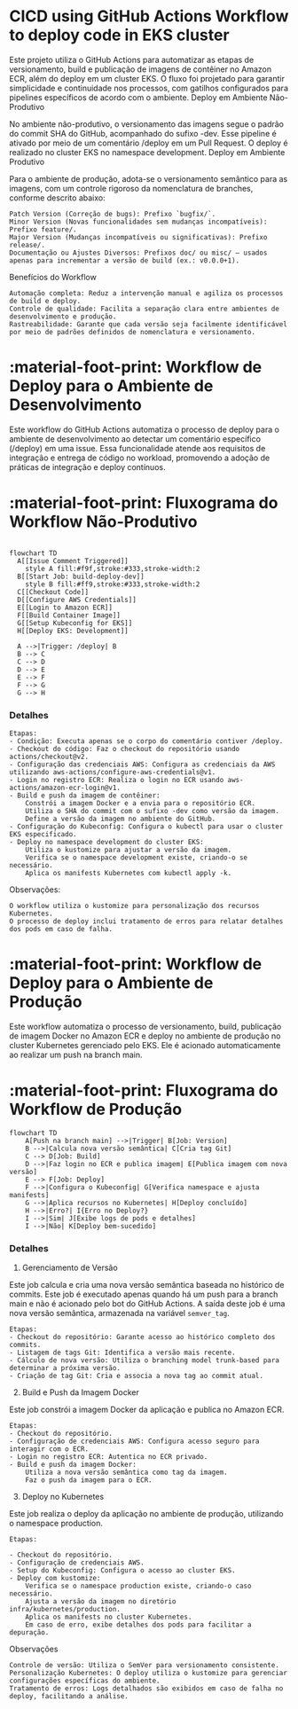 # CICD using GitHub Actions Workflow to deploy code in EKS cluster

Este projeto utiliza o GitHub Actions para automatizar as etapas de versionamento, build e publicação de imagens de contêiner no Amazon ECR, além do deploy em um cluster EKS. O fluxo foi projetado para garantir simplicidade e continuidade nos processos, com gatilhos configurados para pipelines específicos de acordo com o ambiente.
Deploy em Ambiente Não-Produtivo

No ambiente não-produtivo, o versionamento das imagens segue o padrão do commit SHA do GitHub, acompanhado do sufixo -dev. Esse pipeline é ativado por meio de um comentário /deploy em um Pull Request. O deploy é realizado no cluster EKS no namespace development.
Deploy em Ambiente Produtivo

Para o ambiente de produção, adota-se o versionamento semântico para as imagens, com um controle rigoroso da nomenclatura de branches, conforme descrito abaixo:

    Patch Version (Correção de bugs): Prefixo `bugfix/`.
    Minor Version (Novas funcionalidades sem mudanças incompatíveis): Prefixo feature/.
    Major Version (Mudanças incompatíveis ou significativas): Prefixo release/.
    Documentação ou Ajustes Diversos: Prefixos doc/ ou misc/ — usados apenas para incrementar a versão de build (ex.: v0.0.0+1).

Benefícios do Workflow

    Automação completa: Reduz a intervenção manual e agiliza os processos de build e deploy.
    Controle de qualidade: Facilita a separação clara entre ambientes de desenvolvimento e produção.
    Rastreabilidade: Garante que cada versão seja facilmente identificável por meio de padrões definidos de nomenclatura e versionamento.

# :material-foot-print: Workflow de Deploy para o Ambiente de Desenvolvimento

Este workflow do GitHub Actions automatiza o processo de deploy para o ambiente de desenvolvimento ao detectar um comentário específico (/deploy) em uma issue. Essa funcionalidade atende aos requisitos de integração e entrega de código no workload, promovendo a adoção de práticas de integração e deploy contínuos.

# :material-foot-print: Fluxograma do Workflow Não-Produtivo

```mermaid

flowchart TD
  A[[Issue Comment Triggered]]
    style A fill:#f9f,stroke:#333,stroke-width:2
  B[[Start Job: build-deploy-dev]]
    style B fill:#ff9,stroke:#333,stroke-width:2
  C[[Checkout Code]]
  D[[Configure AWS Credentials]]
  E[[Login to Amazon ECR]]
  F[[Build Container Image]]
  G[[Setup Kubeconfig for EKS]]
  H[[Deploy EKS: Development]]

  A -->|Trigger: /deploy| B
  B --> C
  C --> D
  D --> E
  E --> F
  F --> G
  G --> H

```

### Detalhes

    Etapas:
    - Condição: Executa apenas se o corpo do comentário contiver /deploy.
    - Checkout do código: Faz o checkout do repositório usando actions/checkout@v2.
    - Configuração das credenciais AWS: Configura as credenciais da AWS utilizando aws-actions/configure-aws-credentials@v1.
    - Login no registro ECR: Realiza o login no ECR usando aws-actions/amazon-ecr-login@v1.
    - Build e push da imagem de contêiner:
        Constrói a imagem Docker e a envia para o repositório ECR.
        Utiliza o SHA do commit com o sufixo -dev como versão da imagem.
        Define a versão da imagem no ambiente do GitHub.
    - Configuração do Kubeconfig: Configura o kubectl para usar o cluster EKS especificado.
    - Deploy no namespace development do cluster EKS:
        Utiliza o kustomize para ajustar a versão da imagem.
        Verifica se o namespace development existe, criando-o se necessário.
        Aplica os manifests Kubernetes com kubectl apply -k.

Observações:

    O workflow utiliza o kustomize para personalização dos recursos Kubernetes.
    O processo de deploy inclui tratamento de erros para relatar detalhes dos pods em caso de falha.

# :material-foot-print: Workflow de Deploy para o Ambiente de Produção

Este workflow automatiza o processo de versionamento, build, publicação de imagem Docker no Amazon ECR e deploy no ambiente de produção no cluster Kubernetes gerenciado pelo EKS. Ele é acionado automaticamente ao realizar um push na branch main.

# :material-foot-print: Fluxograma do Workflow de Produção

```mermaid
flowchart TD
    A[Push na branch main] -->|Trigger| B[Job: Version]
    B -->|Calcula nova versão semântica| C[Cria tag Git]
    C --> D[Job: Build]
    D -->|Faz login no ECR e publica imagem| E[Publica imagem com nova versão]
    E --> F[Job: Deploy]
    F -->|Configura o Kubeconfig| G[Verifica namespace e ajusta manifests]
    G -->|Aplica recursos no Kubernetes| H[Deploy concluído]
    H -->|Erro?| I{Erro no Deploy?}
    I -->|Sim| J[Exibe logs de pods e detalhes]
    I -->|Não| K[Deploy bem-sucedido]
```

### Detalhes

1. Gerenciamento de Versão

Este job calcula e cria uma nova versão semântica baseada no histórico de commits.
Este job é executado apenas quando há um push para a branch main e não é acionado pelo bot do GitHub Actions. A saída deste job é uma nova versão semântica, armazenada na variável `semver_tag`.

    Etapas:
    - Checkout do repositório: Garante acesso ao histórico completo dos commits.
    - Listagem de tags Git: Identifica a versão mais recente.
    - Cálculo de nova versão: Utiliza o branching model trunk-based para determinar a próxima versão.
    - Criação de tag Git: Cria e associa a nova tag ao commit atual.

2. Build e Push da Imagem Docker

Este job constrói a imagem Docker da aplicação e publica no Amazon ECR.

    Etapas:
    - Checkout do repositório.
    - Configuração de credenciais AWS: Configura acesso seguro para interagir com o ECR.
    - Login no registro ECR: Autentica no ECR privado.
    - Build e push da imagem Docker:
        Utiliza a nova versão semântica como tag da imagem.
        Faz o push da imagem para o ECR.

3.  Deploy no Kubernetes

Este job realiza o deploy da aplicação no ambiente de produção, utilizando o namespace production.

    Etapas:

    - Checkout do repositório.
    - Configuração de credenciais AWS.
    - Setup do Kubeconfig: Configura o acesso ao cluster EKS.
    - Deploy com kustomize:
        Verifica se o namespace production existe, criando-o caso necessário.
        Ajusta a versão da imagem no diretório infra/kubernetes/production.
        Aplica os manifests no cluster Kubernetes.
        Em caso de erro, exibe detalhes dos pods para facilitar a depuração.

Observações

    Controle de versão: Utiliza o SemVer para versionamento consistente.
    Personalização Kubernetes: O deploy utiliza o kustomize para gerenciar configurações específicas do ambiente.
    Tratamento de erros: Logs detalhados são exibidos em caso de falha no deploy, facilitando a análise.
